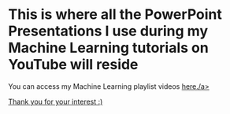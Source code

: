 <h1>This is where all the PowerPoint Presentations I use during my Machine Learning tutorials on YouTube will reside</h1>

You can access my Machine Learning playlist videos <a href="https://www.youtube.com/playlist?list=PLlg4M31xJeYa7XcJZWypot8l7R-0E65Ls">here./a>

Thank you for your interest :)
